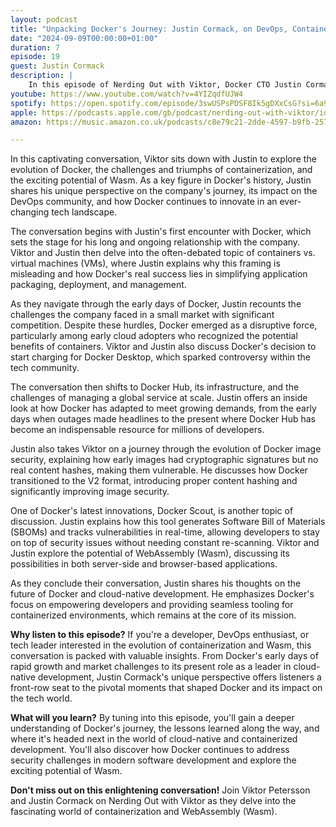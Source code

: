 ```yaml
---
layout: podcast
title: "Unpacking Docker's Journey: Justin Cormack, on DevOps, Containerization, and the Future of Wasm"
date: "2024-09-09T00:00:00+01:00"
duration: 7
episode: 19
guest: Justin Cormack
description: |
    In this episode of Nerding Out with Viktor, Docker CTO Justin Cormack joins host Viktor Petersson to discuss Docker’s evolution, from its early days in the cloud-native movement to its present-day innovations. Justin shares insights on key topics like the containers vs. VMs debate, Docker Hub's growth, and the challenges of enterprise adoption. He also explores Docker’s focus on security, including Docker Scout’s real-time vulnerability detection, and the rising potential of WebAssembly (Wasm) in modern development. Packed with industry insights, this episode offers a comprehensive look at Docker’s impact and its future in the tech world.
youtube: https://www.youtube.com/watch?v=4YIZqdfUJW4
spotify: https://open.spotify.com/episode/3swUSPsPDSF8Ik5gDXxCsG?si=6a97d139d34948b7
apple: https://podcasts.apple.com/gb/podcast/nerding-out-with-viktor/id1722663295?i=1000668819708
amazon: https://music.amazon.co.uk/podcasts/c8e79c21-2dde-4597-b9fb-257ecbc2bf29/episodes/a0c5234c-45c7-4575-b6d1-de7415c6c0ac/nerding-out-with-viktor-unpacking-docker's-journey-justin-cormack-on-devops-containerization-and-the-future-of-wasm

---
```


In this captivating conversation, Viktor sits down with Justin to explore the evolution of Docker, the challenges and triumphs of containerization, and the exciting potential of Wasm. As a key figure in Docker's history, Justin shares his unique perspective on the company's journey, its impact on the DevOps community, and how Docker continues to innovate in an ever-changing tech landscape.

The conversation begins with Justin's first encounter with Docker, which sets the stage for his long and ongoing relationship with the company. Viktor and Justin then delve into the often-debated topic of containers vs. virtual machines (VMs), where Justin explains why this framing is misleading and how Docker's real success lies in simplifying application packaging, deployment, and management.

As they navigate through the early days of Docker, Justin recounts the challenges the company faced in a small market with significant competition. Despite these hurdles, Docker emerged as a disruptive force, particularly among early cloud adopters who recognized the potential benefits of containers. Viktor and Justin also discuss Docker's decision to start charging for Docker Desktop, which sparked controversy within the tech community.

The conversation then shifts to Docker Hub, its infrastructure, and the challenges of managing a global service at scale. Justin offers an inside look at how Docker has adapted to meet growing demands, from the early days when outages made headlines to the present where Docker Hub has become an indispensable resource for millions of developers.

Justin also takes Viktor on a journey through the evolution of Docker image security, explaining how early images had cryptographic signatures but no real content hashes, making them vulnerable. He discusses how Docker transitioned to the V2 format, introducing proper content hashing and significantly improving image security.

One of Docker's latest innovations, Docker Scout, is another topic of discussion. Justin explains how this tool generates Software Bill of Materials (SBOMs) and tracks vulnerabilities in real-time, allowing developers to stay on top of security issues without needing constant re-scanning. Viktor and Justin explore the potential of WebAssembly (Wasm), discussing its possibilities in both server-side and browser-based applications.

As they conclude their conversation, Justin shares his thoughts on the future of Docker and cloud-native development. He emphasizes Docker's focus on empowering developers and providing seamless tooling for containerized environments, which remains at the core of its mission.

**Why listen to this episode?** If you're a developer, DevOps enthusiast, or tech leader interested in the evolution of containerization and Wasm, this conversation is packed with valuable insights. From Docker's early days of rapid growth and market challenges to its present role as a leader in cloud-native development, Justin Cormack's unique perspective offers listeners a front-row seat to the pivotal moments that shaped Docker and its impact on the tech world.

**What will you learn?** By tuning into this episode, you'll gain a deeper understanding of Docker's journey, the lessons learned along the way, and where it's headed next in the world of cloud-native and containerized development. You'll also discover how Docker continues to address security challenges in modern software development and explore the exciting potential of Wasm.

**Don't miss out on this enlightening conversation!** Join Viktor Petersson and Justin Cormack on Nerding Out with Viktor as they delve into the fascinating world of containerization and WebAssembly (Wasm).